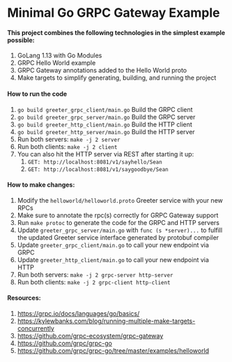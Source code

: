 # Minimal Go GRPC Gateway Example

#### This project combines the following technologies in the simplest example possible:

1. GoLang 1.13 with Go Modules
2. GRPC Hello World example
3. GRPC Gateway annotations added to the Hello World proto
4. Make targets to simplify generating, building, and running the project

#### How to run the code
1. `go build greeter_grpc_client/main.go` Build the GRPC client
2. `go build greeter_grpc_server/main.go` Build the GRPC server
3. `go build greeter_http_client/main.go` Build the HTTP client
4. `go build greeter_http_server/main.go` Build the HTTP server
3. Run both servers: `make -j 2 server`
4. Run both clients: `make -j 2 client`
5. You can also hit the HTTP server via REST after starting it up:
    1. `GET: http://localhost:8081/v1/sayhello/Sean`
    2. `GET: http://localhost:8081/v1/saygoodbye/Sean`
    
#### How to make changes:
1. Modify the `helloworld/helloworld.proto` Greeter service with your new RPCs
2. Make sure to annotate the rpc(s) correctly for GRPC Gateway support
3. Run `make protoc` to generate the code for the GRPC and HTTP servers
4. Update `greeter_grpc_server/main.go` with `func (s *server)...` to fulfill the updated Greeter service interface generated by protobuf compiler
5. Update `greeter_grpc_client/main.go` to call your new endpoint via GRPC
6. Update `greeter_http_client/main.go` to call your new endpoint via HTTP
7. Run both servers: `make -j 2 grpc-server http-server`
8. Run both clients: `make -j 2 grpc-client http-client`

#### Resources:
1. https://grpc.io/docs/languages/go/basics/
2. https://kylewbanks.com/blog/running-multiple-make-targets-concurrently
3. https://github.com/grpc-ecosystem/grpc-gateway
4. https://github.com/grpc/grpc-go
5. https://github.com/grpc/grpc-go/tree/master/examples/helloworld
